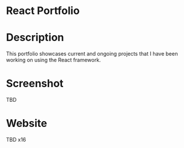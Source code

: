 # React Portfolio

# Description
This portfolio showcases current and ongoing projects that I have been working on using the React framework.

# Screenshot
TBD
# Website
TBD x16
